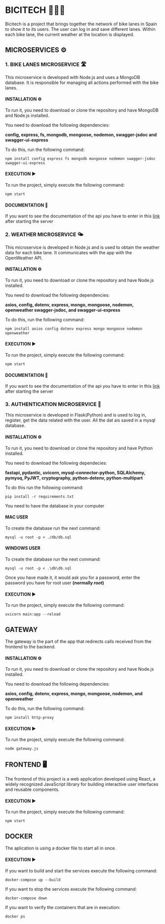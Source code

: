 # BICITECH 🚴🏼‍♀️
Bicitech is a project that brings together the network of bike lanes in Spain to show it to its users. The user can log in and save different lanes. Within each bike lane, the current weather at the location is displayed.

## MICROSERVICES ⚙️

### 1. BIKE LANES MICROSERVICE 🛣️
This microservice is developed with Node.js and uses a MongoDB database. It is responsible for managing all actions performed with the bike lanes.

#### INSTALLATION ⚙️
To run it, you need to download or clone the repository and have MongoDB and Node.js installed.

You need to download the following dependencies:

**config, express, fs, mongodb, mongoose, nodemon, swagger-jsdoc and swagger-ui-express**

To do this, run the following command:

    npm install config express fs mongodb mongoose nodemon swagger-jsdoc swagger-ui-express

#### EXECUTION ▶️
To run the project, simply execute the following command:

    npm start

#### DOCUMENTATION 📄
If you want to see the documentation of the api you have to enter in this [link](http:localhost:8000/api-docs) after starting the server

### 2. WEATHER MICROSERVICE 🌤️
This microservice is developed in Node.js and is used to obtain the weather data for each bike lane. It communicates with the app with the OpenWeather API.

#### INSTALLATION ⚙️
To run it, you need to download or clone the repository and have Node.js installed.

You need to download the following dependencies:

**axios, config, dotenv, express, mongo, mongoose, nodemon, openweather swagger-jsdoc, and swagger-ui-express**

To do this, run the following command:

    npm install axios config dotenv express mongo mongoose nodemon openweather 

#### EXECUTION ▶️
To run the project, simply execute the following command:
    
    npm start

#### DOCUMENTATION 📄
If you want to see the documentation of the api you have to enter in this [link](http:localhost:2000/api-docs) after starting the server

### 3. AUTHENTICATION MICROSERVICE 🪪
This microservice is developed in Flask(Python) and is used to log in, register, get the data related with the user. All the dat ais saved in a mysql database.

#### INSTALLATION ⚙️
To run it, you need to download or clone the repository and have Python installed.

You need to download the following dependecies:

**fastapi, pydantic, uvicorn, mysql-connector-python, SQLAlchemy, pymysq, PyJWT, cryptography, python-dotenv, python-multipart**

To do this run the following command:

    pip install -r requirements.txt

You need to have the database in your computer

#### MAC USER
To create the database run the next command:

    mysql -u root -p < ./db/db.sql

#### WINDOWS USER

To create the database run the next command:

    mysql -u root -p < .\db\db.sql

Once you have made it, it would ask you for a password, enter the password you have for root user **(normally *root*)**

#### EXECUTION ▶️
To run the project, simply execute the following command:
    
    uvicorn main:app --reload

## GATEWAY

The gateway is the part of the app that redirects calls received from the frontend to the backend.

#### INSTALLATION ⚙️

To run it, you need to download or clone the repository and have Node.js installed.

You need to download the following dependencies:

**axios, config, dotenv, express, mongo, mongoose, nodemon, and openweather**

To do this, run the following command:

    npm install http-proxy

#### EXECUTION ▶

To run the project, simply execute the following command:
    
    node gateway.js

## FRONTEND 🖥️ 
The frontend of this project is a web application developed using React, a widely recognized JavaScript library for building interactive user interfaces and reusable components.

#### EXECUTION ▶
To run the project, simply execute the following command:

    npm start

## DOCKER
The aplication is using a docker file to start all in once.

#### EXECUTION ▶
If you want to build and start the services execute the following command:

    docker-compose up --build

If you want to stop the services execute the following command:

    docker-compose down

If you want to verify the containers that are in execution:

    docker ps